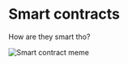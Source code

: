 # Smart contracts

How are they smart tho?

![Smart contract meme](https://discover.luno.com/wp-content/uploads/Screenshot-2019-04-17-at-13.17.05-300x275.png)

